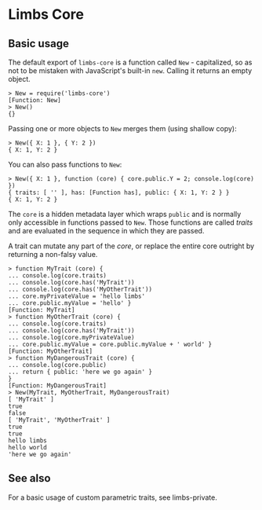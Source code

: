 # Limbs Core

## Basic usage

The default export of `limbs-core` is a function called `New` - capitalized,
so as not to be mistaken with JavaScript's built-in `new`. Calling it returns
an empty object.

```
> New = require('limbs-core')
[Function: New]
> New()
{}
```

Passing one or more objects to `New` merges them (using shallow copy):

```
> New({ X: 1 }, { Y: 2 })
{ X: 1, Y: 2 }
```

You can also pass functions to `New`:

```
> New({ X: 1 }, function (core) { core.public.Y = 2; console.log(core) })
{ traits: [ '' ], has: [Function has], public: { X: 1, Y: 2 } }
{ X: 1, Y: 2 }
```

The `core` is a hidden metadata layer which wraps `public` and is normally
only accessible in functions passed to `New`. Those functions are called
_traits_ and are evaluated in the sequence in which they are passed.

A trait can mutate any part of the _core_, or replace the entire core outright
by returning a non-falsy value.

```
> function MyTrait (core) {
... console.log(core.traits)
... console.log(core.has('MyTrait'))
... console.log(core.has('MyOtherTrait'))
... core.myPrivateValue = 'hello limbs'
... core.public.myValue = 'hello' }
[Function: MyTrait]
> function MyOtherTrait (core) {
... console.log(core.traits)
... console.log(core.has('MyTrait'))
... console.log(core.myPrivateValue)
... core.public.myValue = core.public.myValue + ' world' }
[Function: MyOtherTrait]
> function MyDangerousTrait (core) {
... console.log(core.public)
... return { public: 'here we go again' }
}
[Function: MyDangerousTrait]
> New(MyTrait, MyOtherTrait, MyDangerousTrait)
[ 'MyTrait' ]
true
false
[ 'MyTrait', 'MyOtherTrait' ]
true
true
hello limbs
hello world
'here we go again'
```

## See also

For a basic usage of custom parametric traits, see limbs-private.
